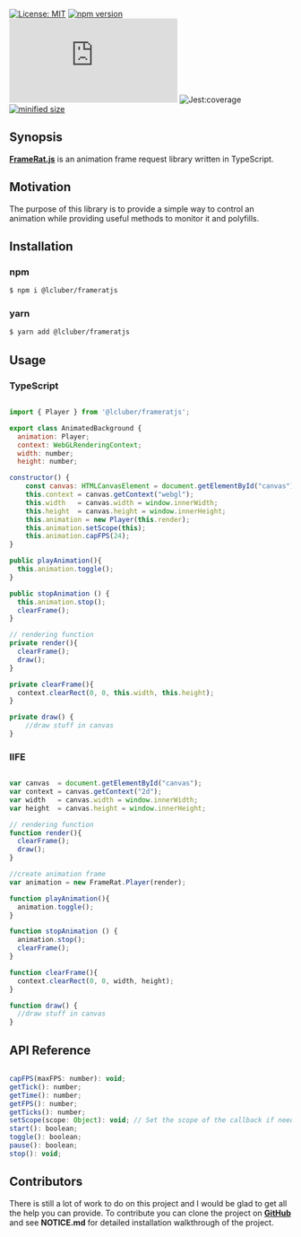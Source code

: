 [![License: MIT](https://img.shields.io/npm/l/@lcluber/frameratjs?color=brightgreen)](https://opensource.org/licenses/MIT)
[![npm version](https://badge.fury.io/js/%40dwtechs%2Fcsvx.svg)](https://www.npmjs.com/package/@lcluber/frameratjs)
[![last version release date](https://img.shields.io/github/release-date/LCluber/FrameRat.js)](https://www.npmjs.com/package/@dwtechs/csvx)
![Jest:coverage](https://img.shields.io/badge/Jest:coverage-100%25-brightgreen.svg)
[![minified size](https://img.shields.io/bundlephobia/min/@lcluber/frameratjs?color=brightgreen)](https://www.npmjs.com/package/@lcluber/frameratjs)


## Synopsis

**[FrameRat.js](http://frameratjs.lcluber.com)** is an animation frame request library written in TypeScript.

## Motivation

The purpose of this library is to provide a simple way to control an animation while providing useful methods to monitor it and polyfills.

## Installation

### npm

```bash
$ npm i @lcluber/frameratjs
```

### yarn

```bash
$ yarn add @lcluber/frameratjs
```

## Usage


### TypeScript

```javascript

import { Player } from '@lcluber/frameratjs';

export class AnimatedBackground {
  animation: Player;
  context: WebGLRenderingContext;
  width: number;
  height: number;

constructor() {
    const canvas: HTMLCanvasElement = document.getElementById("canvas");
    this.context = canvas.getContext("webgl");
    this.width   = canvas.width = window.innerWidth;
    this.height  = canvas.height = window.innerHeight;
    this.animation = new Player(this.render);
    this.animation.setScope(this);
    this.animation.capFPS(24);
}

public playAnimation(){
  this.animation.toggle();
}

public stopAnimation () {
  this.animation.stop();
  clearFrame();
}

// rendering function
private render(){
  clearFrame();
  draw();
}

private clearFrame(){
  context.clearRect(0, 0, this.width, this.height);
}

private draw() {
    //draw stuff in canvas
}

```

### IIFE

```javascript

var canvas  = document.getElementById("canvas");
var context = canvas.getContext("2d");
var width   = canvas.width = window.innerWidth;
var height  = canvas.height = window.innerHeight;

// rendering function
function render(){
  clearFrame();
  draw();
}

//create animation frame
var animation = new FrameRat.Player(render);

function playAnimation(){
  animation.toggle();
}

function stopAnimation () {
  animation.stop();
  clearFrame();
}

function clearFrame(){
  context.clearRect(0, 0, width, height);
}

function draw() {
  //draw stuff in canvas
}

```


## API Reference

```javascript

capFPS(maxFPS: number): void;
getTick(): number;
getTime(): number;
getFPS(): number;
getTicks(): number;
setScope(scope: Object): void; // Set the scope of the callback if needed
start(): boolean;
toggle(): boolean;
pause(): boolean;
stop(): void;

```

## Contributors

There is still a lot of work to do on this project and I would be glad to get all the help you can provide.
To contribute you can clone the project on **[GitHub](https://github.com/LCluber/FrameRat.js)** and see  **NOTICE.md** for detailed installation walkthrough of the project.
